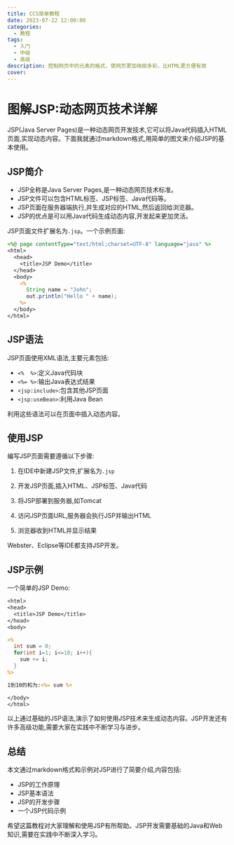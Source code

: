 ```yaml
---
title: CCS简单教程
date: 2023-07-22 12:00:00
categories:
  - 教程
tags:
  - 入门
  - 中级
  - 高级
description: 控制网页中的元素的格式，使网页更加绚丽多彩，比HTML更方便有效
cover: 
---
```


# 图解JSP:动态网页技术详解

JSP(Java Server Pages)是一种动态网页开发技术,它可以将Java代码插入HTML页面,实现动态内容。下面我就通过markdown格式,用简单的图文来介绍JSP的基本使用。

## JSP简介

- JSP全称是Java Server Pages,是一种动态网页技术标准。
- JSP文件可以包含HTML标签、JSP标签、Java代码等。
- JSP页面在服务器端执行,并生成对应的HTML,然后返回给浏览器。
- JSP的优点是可以用Java代码生成动态内容,开发起来更加灵活。

JSP页面文件扩展名为`.jsp`。一个示例页面:

```jsp
<%@ page contentType="text/html;charset=UTF-8" language="java" %>
<html>
  <head>
    <title>JSP Demo</title>
  </head>
  <body>
    <%
      String name = "John";
      out.println("Hello " + name); 
    %>
  </body>
</html>
```

## JSP语法

JSP页面使用XML语法,主要元素包括:

- `<%  %>`:定义Java代码块
- `<%= %>`:输出Java表达式结果
- `<jsp:include>`:包含其他JSP页面
- `<jsp:useBean>`:利用Java Bean

利用这些语法可以在页面中插入动态内容。

## 使用JSP

编写JSP页面需要遵循以下步骤:

1. 在IDE中新建JSP文件,扩展名为`.jsp`

2. 开发JSP页面,插入HTML、JSP标签、Java代码

3. 将JSP部署到服务器,如Tomcat

4. 访问JSP页面URL,服务器会执行JSP并输出HTML

5. 浏览器收到HTML并显示结果

 Webster、Eclipse等IDE都支持JSP开发。

## JSP示例

一个简单的JSP Demo:

```jsp
<html>
<head>
  <title>JSP Demo</title>
</head>
<body>

<%
  int sum = 0;
  for(int i=1; i<=10; i++){
    sum += i;
  }
%>

1到10的和为:<%= sum %>

</body>
</html>
```

以上通过基础的JSP语法,演示了如何使用JSP技术来生成动态内容。JSP开发还有许多高级功能,需要大家在实践中不断学习与进步。

## 总结

本文通过markdown格式和示例对JSP进行了简要介绍,内容包括:

- JSP的工作原理
- JSP基本语法
- JSP的开发步骤 
- 一个JSP代码示例

希望这篇教程对大家理解和使用JSP有所帮助。JSP开发需要基础的Java和Web知识,需要在实践中不断深入学习。